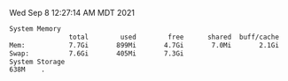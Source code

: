 Wed Sep  8 12:27:14 AM MDT 2021
```bash
System Memory
               total        used        free      shared  buff/cache   available
Mem:           7.7Gi       899Mi       4.7Gi       7.0Mi       2.1Gi       6.5Gi
Swap:          7.6Gi       405Mi       7.3Gi
System Storage
638M	.
```
```bash
